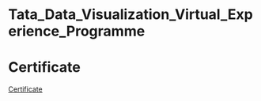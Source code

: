 # Tata_Data_Visualization_Virtual_Experience_Programme



# Certificate

[Certificate](https://github.com/KAMNA11/Tata_Data_Visualization_Virtual_Experience_Programme/blob/main/Certificate.pdf)
